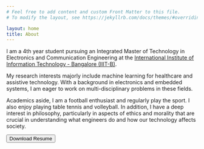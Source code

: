 ```yaml
---
# Feel free to add content and custom Front Matter to this file.
# To modify the layout, see https://jekyllrb.com/docs/themes/#overriding-theme-defaults

layout: home
title: About
---
```


I am a 4th year student pursuing an Integrated Master of Technology in Electronics and Communication Engineering at the <a target="_blank" rel="noopener noreferrer" href="https://www.iiitb.ac.in/">International Institute of Information Technology - Bangalore (IIIT-B)</a>.

My research interests majorly include machine learning for healthcare and assistive technology. With a background in electronics and embedded systems, I am eager to work on multi-disciplinary problems in these fields.

Academics aside, I am a football enthusiast and regularly play the sport. I also enjoy playing table tennis and volleyball. In addition, I have a deep interest in philosophy, particularly in aspects of ethics and morality that are crucial in understanding what engineers do and how our technology affects society.  

<a target="_blank" rel="noopener noreferrer" href="{{ site.baseurl }}{{ site.url }}/assets/pdf/resume.pdf"><button class="button">Download Resume</button></a>